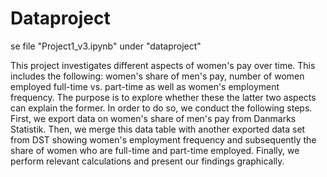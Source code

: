 # Dataproject

se file "Project1_v3.ipynb" under "dataproject"

This project investigates different aspects of women's pay over time. This includes the following: women's share of men's pay, number of women employed full-time vs. part-time as well as women's employment frequency. The purpose is to explore whether these the latter two aspects can explain the former. In order to do so, we conduct the following steps. First, we export data on women's share of men's pay from Danmarks Statistik. Then, we merge this data table with another exported data set from DST showing women's employment frequency and subsequently the share of women who are full-time and part-time employed. Finally, we perform relevant calculations and present our findings graphically.

